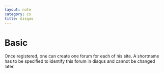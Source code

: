 ```yaml
---
layout: note
category: cs
title: disqus
---
```


Basic
=====

Once registered, one can create one forum for each of his site. A shortname has
to be specified to identify this forum in disqus and cannot be changed later.

